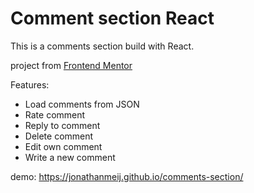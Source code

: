 # Comment section React

This is a comments section build with React. 

project from [Frontend Mentor](https://www.frontendmentor.io/challenges/interactive-comments-section-iG1RugEG9)

Features:
- Load comments from JSON
- Rate comment
- Reply to comment
- Delete comment
- Edit own comment
- Write a new comment

demo:
https://jonathanmeij.github.io/comments-section/


